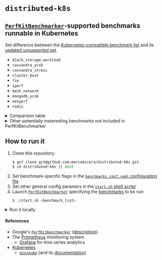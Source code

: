 # `distributed-k8s`

## [`PerfKitBenchmarker`](https://github.com/GoogleCloudPlatform/PerfKitBenchmarker)-supported benchmarks runnable in Kubernetes
Set difference between the [Kubernetes-compatible benchmark list](https://github.com/GoogleCloudPlatform/PerfKitBenchmarker/blob/master/perfkitbenchmarker/benchmark_sets.py#L177) and its [updated unsupported set](https://github.com/GoogleCloudPlatform/PerfKitBenchmarker/blob/master/perfkitbenchmarker/providers/kubernetes/provider_info.py#L29).
- `block_storage_workload`
- `cassandra_ycsb`
- `cassandra_stress`
- `cluster_boot`
- `fio`
- `iperf`
- `mesh_network`
- `mongodb_ycsb`
- `netperf`
- `redis`

<details>
<summary>Comparison table</summary>
<br>

|                              | Distributed                        | File I/O                        | CPU performance               | Memory utilization | Avg. queue length | Scheduler successfulness                     | Useful busy time                   |
|------------------------------|------------------------------|---------------------------------|-------------------------------|--------------------|-------------------|----------------------------------------------|------------------------------------|
|                              | <sub><sup>Requires the cooperation of multiple nodes</sup></sub> | <sub><sup>Requests per second, throughput</sup></sub> | <sup><sub>Task completion time, latency</sup></sub> |                    | <sup><sub>Workload stats</sup></sub>    | <sup><sub># successful allocations / total allocations</sup></sub> | <sup><sub>Time spent scheduling / total time</sup></sub> |
| `block_storage_workload`<br><sub><sup>a.k.a. [`fio`](https://fio.readthedocs.io/en/latest/fio_doc.html)</sup></sub><br>([results](results/local/block_storage_workload/pkb.log), [info](https://github.com/GoogleCloudPlatform/PerfKitBenchmarker/blob/master/perfkitbenchmarker/linux_benchmarks/block_storage_workloads_benchmark.py#L15)) | no | yes<sup>([sw](https://github.com/marcomicera/distributed-k8s/blob/master/results/local/block_storage_workload/pkb.log#L5964),[rr](https://github.com/marcomicera/distributed-k8s/blob/master/results/local/block_storage_workload/pkb.log#L5988),[sr](https://github.com/marcomicera/distributed-k8s/blob/master/results/local/block_storage_workload/pkb.log#L6012))</sup> | [yes](https://github.com/marcomicera/distributed-k8s/blob/master/results/local/block_storage_workload/pkb.log#L6037) | [yes](https://github.com/marcomicera/distributed-k8s/blob/master/results/local/block_storage_workload/pkb.log#L5964)<sup>`filesize`</sup> | no | no | no |
| `cassandra_ycsb` <br><sub><sup>Yahoo! Cloud Serving Benchmark</sup></sub><br>(results, [info](https://github.com/GoogleCloudPlatform/PerfKitBenchmarker/blob/master/perfkitbenchmarker/linux_benchmarks/cassandra_ycsb_benchmark.py#L15))     |   |   |   |   |   |   |   |
| `cassandra_stress` <br>(results, [info](https://github.com/GoogleCloudPlatform/PerfKitBenchmarker/blob/master/perfkitbenchmarker/linux_benchmarks/cassandra_stress_benchmark.py#L15))   |   |   |   |   |   |   |   |
| `cluster_boot`<br>(results, [info](https://github.com/GoogleCloudPlatform/PerfKitBenchmarker/blob/master/perfkitbenchmarker/linux_benchmarks/cluster_boot_benchmark.py#L14))               | [no](https://github.com/GoogleCloudPlatform/PerfKitBenchmarker/blob/master/perfkitbenchmarker/linux_benchmarks/cluster_boot_benchmark.py#L65) |   |   |   |   |   |   |
| [`fio`](https://fio.readthedocs.io/en/latest/fio_doc.html)<br>([results](results/local/fio/pkb.log), [info](https://github.com/GoogleCloudPlatform/PerfKitBenchmarker/blob/master/perfkitbenchmarker/linux_benchmarks/fio_benchmark.py#L15))                        | no | yes<sup>([sw](https://github.com/marcomicera/distributed-k8s/blob/master/results/local/fio/pkb.log#L8348),[sr](https://github.com/marcomicera/distributed-k8s/blob/master/results/local/fio/pkb.log#L8372),[rw](https://github.com/marcomicera/distributed-k8s/blob/master/results/local/fio/pkb.log#L8396),[rr](https://github.com/marcomicera/distributed-k8s/blob/master/results/local/fio/pkb.log#L8420))</sup>                             | [yes](https://github.com/marcomicera/distributed-k8s/blob/master/results/local/fio/pkb.log#L8471) | [yes](https://github.com/marcomicera/distributed-k8s/blob/master/results/local/fio/pkb.log#L8348)<sup>`filesize`</sup> | no | no | no |
| `iperf` <br>(results, [info](https://github.com/GoogleCloudPlatform/PerfKitBenchmarker/blob/master/perfkitbenchmarker/linux_benchmarks/iperf_benchmark.py#L15))                      |   |   |   |   |   |   |   |
| `mesh_network`<br><sub><sup>a.k.a. [`netperf`](https://github.com/HewlettPackard/netperf)</sup></sub><br>([results]((results/local/mesh_network/pkb.log)), [info](https://github.com/GoogleCloudPlatform/PerfKitBenchmarker/blob/master/perfkitbenchmarker/linux_benchmarks/mesh_network_benchmark.py#L15))               | [yes](https://hewlettpackard.github.io/netperf/training/Netperf.html#0.2.2Z141Z1.SUJSTF.7R2DBD.F) | [yes](https://github.com/marcomicera/distributed-k8s/blob/master/results/local/mesh_network/pkb.log#L4386) | [yes](https://github.com/marcomicera/distributed-k8s/blob/master/results/local/mesh_network/pkb.log#L4389) | no | no | no | no |
| `mongodb_ycsb` <br>(results, [info](https://github.com/GoogleCloudPlatform/PerfKitBenchmarker/blob/master/perfkitbenchmarker/linux_benchmarks/mongodb_ycsb_benchmark.py))       |   |   |   |   |   |   |   |
| [`netperf`](https://github.com/HewlettPackard/netperf)<br>(results, [info](https://hewlettpackard.github.io/netperf/training/Netperf.html#0.2.2Z141Z1.SUJSTF.7R2DBD.E))                    | [yes](https://hewlettpackard.github.io/netperf/training/Netperf.html#0.2.2Z141Z1.SUJSTF.7R2DBD.F) |   |   |   |   |   |   |
| [`redis`](https://redis.io/)<br><sub><sup>a.k.a. [`memtier_benchmark`](https://github.com/RedisLabs/memtier_benchmark)</sup></sub><br>(results, [info](https://github.com/GoogleCloudPlatform/PerfKitBenchmarker/blob/master/perfkitbenchmarker/linux_benchmarks/redis_benchmark.py#L15))                      | [yes](https://github.com/RedisLabs/memtier_benchmark#connections) | yes<br><sub><sup>([`pkb.log`](results/local/redis/pkb.log):90493)</sub></sup> | yes<br><sub><sup>([`pkb.log`](results/local/redis/pkb.log):90523)</sub></sup> | no | no | *yes*<br><sub><sup>(([`pkb.log`](results/local/redis/pkb.log):88840)</sub></sup> | no |

</details>

<details>
<summary>Other potentially insteresting benchmarks not included in PerfKitBenchmarker</summary>
<br>

|                              | Distributed                        | File I/O                        | CPU performance               | Memory utilization | Avg. queue length | Scheduler successfulness                     | Useful busy time                   |
|------------------------------|------------------------------|---------------------------------|-------------------------------|--------------------|-------------------|----------------------------------------------|------------------------------------|
|                              | <sub><sup>Requires the cooperation of multiple nodes</sup></sub> | <sub><sup>Requests per second, throughput</sup></sub> | <sup><sub>Task completion time, latency</sup></sub> |                    | <sup><sub>Workload stats</sup></sub>    | <sup><sub># successful allocations / total allocations</sup></sub> | <sup><sub>Time spent scheduling / total time</sup></sub> |
| [PostgreSQL pg_bench](https://github.com/jberkus/pgKubernetesTutorial)<br>(results, info)          |                                 | yes                             |                               |                    |                   |                                              |                                    |
| Geekbench 3<br>(results, info)                  |                                 |                                 | yes                           |                    |                   |                                              |                                    |
| IOPing<br>(results, info)                       |                                 | yes                             | yes                           |                    |                   |                                              |                                    |
| IOzone<br>(results, info)                       |                                 |                                 |                               |                    |                   |                                              |                                    |

</details>

## How to run it
1. Clone this repository:
    ```bash
   $ git clone git@github.com:marcomicera/distributed-k8s.git
   $ cd distributed-k8s || exit
   ```
1. Set benchmark-specific flags in the [`benchmarks_conf.yaml` configuration file](benchmarks_conf.yaml)
1. Set other general config paramers in the [`start.sh` shell script](start.sh)
1. Launch [`PerfKitBenchmarker`](https://github.com/GoogleCloudPlatform/PerfKitBenchmarker) specifying the [benchmarks](https://github.com/marcomicera/distributed-k8s#perfkitbenchmarker-supported-benchmarks-runnable-in-kubernetes) to be run:
    ```bash
    $ ./start.sh <benchmark_list>
    ```

<details>
<summary>Run it locally</summary>
<br>

1. Start [`minikube`](https://github.com/kubernetes/minikube) on your local machine:
    ```bash
    $ minikube start
    ```
1. Add the current user to the `docker` group:
    ```bash
    $ newgrp docker
    ```

1.  To use a local Docker image:
    1. Run a [local Docker registry](https://docs.docker.com/registry/deploying/):
        ```bash
        $ docker run -d -p 5000:5000 --restart=always --name registry registry:2
        ```
    2. Build the Docker image:
        ```bash
        $ docker build -t sudobuntu docker/ && docker tag sudobuntu:latest marcomicera/sudobuntu
        ```

1. [Run it](#how-to-run-it)

When you're done:
1. Stop the local Docker registry:
    ```bash
    $ docker container stop registry
    ```
1. Remove its container:
    ```bash
    $ docker container rm -v registry
    ```
1. Stop [`minikube`](https://github.com/kubernetes/minikube);
    ```bash
    $ minikube stop
    ```
</details>

#### References
- Google's [`PerfKitBenchmarker`](https://github.com/GoogleCloudPlatform/PerfKitBenchmarker) ([description](https://cloud.google.com/free/docs/measure-compare-performance))
- The [Prometheus](https://prometheus.io/) monitoring system
  - [Grafana](https://grafana.com/) for time series analytics
- [Kubernetes](https://kubernetes.io/docs/reference/)
  - [`minikube`](https://github.com/kubernetes/minikube) (and its [documentation](https://minikube.sigs.k8s.io/docs/))
